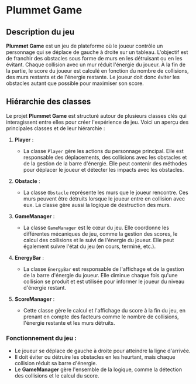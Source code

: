 # Plummet Game

## Description du jeu

**Plummet Game** est un jeu de plateforme où le joueur contrôle un personnage qui se déplace de gauche à droite sur un tableau. L'objectif est de franchir des obstacles sous forme de murs en les détruisant ou en les évitant. Chaque collision avec un mur réduit l'énergie du joueur. À la fin de la partie, le score du joueur est calculé en fonction du nombre de collisions, des murs restants et de l'énergie restante. Le joueur doit donc éviter les obstacles autant que possible pour maximiser son score.

## Hiérarchie des classes

Le projet **Plummet Game** est structuré autour de plusieurs classes clés qui interagissent entre elles pour créer l'expérience de jeu. Voici un aperçu des principales classes et de leur hiérarchie :

1. **Player** :
   - La classe `Player` gère les actions du personnage principal. Elle est responsable des déplacements, des collisions avec les obstacles et de la gestion de la barre d'énergie. Elle peut contenir des méthodes pour déplacer le joueur et détecter les impacts avec les obstacles.
   
2. **Obstacle** :
   - La classe `Obstacle` représente les murs que le joueur rencontre. Ces murs peuvent être détruits lorsque le joueur entre en collision avec eux. La classe gère aussi la logique de destruction des murs.

3. **GameManager** :
   - La classe `GameManager` est le cœur du jeu. Elle coordonne les différentes mécaniques de jeu, comme la gestion des scores, le calcul des collisions et le suivi de l'énergie du joueur. Elle peut également suivre l'état du jeu (en cours, terminé, etc.).

4. **EnergyBar** :
   - La classe `EnergyBar` est responsable de l'affichage et de la gestion de la barre d'énergie du joueur. Elle diminue chaque fois qu'une collision se produit et est utilisée pour informer le joueur du niveau d'énergie restant.

5. **ScoreManager** :
   - Cette classe gère le calcul et l'affichage du score à la fin du jeu, en prenant en compte des facteurs comme le nombre de collisions, l'énergie restante et les murs détruits.

### Fonctionnement du jeu :
- Le joueur se déplace de gauche à droite pour atteindre la ligne d'arrivée.
- Il doit éviter ou détruire les obstacles en les heurtant, mais chaque collision réduit sa barre d'énergie.
- Le **GameManager** gère l'ensemble de la logique, comme la détection des collisions et le calcul du score.
